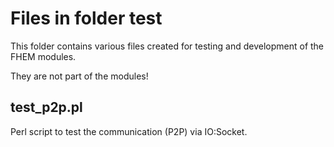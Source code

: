 # Files in folder test
This folder contains various files created for testing and development of the FHEM modules.

They are not part of the modules!

## test_p2p.pl
Perl script to test the communication (P2P) via IO:Socket.